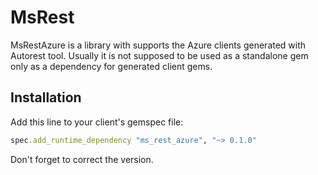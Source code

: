# MsRest

MsRestAzure is a library with supports the Azure clients generated with Autorest tool. Usually it is not supposed to be used as a standalone gem only as a dependency for generated client gems.

## Installation

Add this line to your client's gemspec file:

```ruby
spec.add_runtime_dependency "ms_rest_azure", "~> 0.1.0"
```

Don't forget to correct the version.